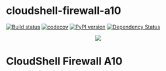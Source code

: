 # cloudshell-firewall-a10

[![Build status](https://travis-ci.org/QualiSystems/cloudshell-firewall-a10.svg?branch=dev)](https://travis-ci.org/QualiSystems/cloudshell-firewall-a10)
[![codecov](https://codecov.io/gh/QualiSystems/cloudshell-firewall-a10/branch/dev/graph/badge.svg)](https://codecov.io/gh/QualiSystems/cloudshell-firewall-a10)
[![PyPI version](https://badge.fury.io/py/cloudshell-firewall-a10.svg)](https://badge.fury.io/py/cloudshell-firewall-a10)
[![Dependency Status](https://dependencyci.com/github/QualiSystems/cloudshell-firewall-a10/badge)](https://dependencyci.com/github/QualiSystems/cloudshell-firewall-a10)

<p align="center">
<img src="https://github.com/QualiSystems/devguide_source/raw/master/logo.png"></img>
</p>

# CloudShell Firewall A10
